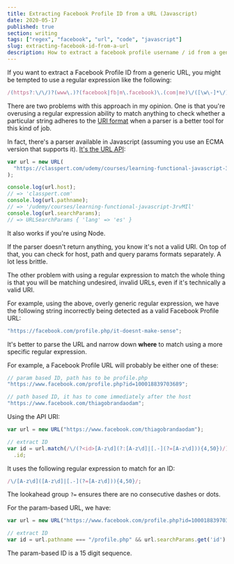 ```yaml
---
title: Extracting Facebook Profile ID from a URL (Javascript)
date: 2020-05-17
published: true
section: writing
tags: ["regex", "facebook", "url", "code", "javascript"]
slug: extracting-facebook-id-from-a-url
description: How to extract a facebook profile username / id from a generic URL using Javascript
---
```


If you want to extract a Facebook Profile ID from a generic URL, you might be tempted to use a regular expression like the following:

```javascript
/(https?:\/\/)?(www\.)?(facebook|fb|m\.facebook)\.(com|me)\/([\w\-]*\/)*([\w\-\.]+)(\/)?/i;
```

There are two problems with this approach in my opinion.
One is that you're overusing a regular expression ability
to match anything to check whether a particular string adheres to the [URI format](https://tools.ietf.org/html/rfc3986) when a parser is a better tool for this kind of job.

In fact, there's a parser available in Javascript (assuming you use an ECMA version that supports it).
[It's the URL API](https://developer.mozilla.org/en-US/docs/Web/API/URL/URL):

```javascript
var url = new URL(
  "https://classpert.com/udemy/courses/learning-functional-javascript-3rvMIl?lang=es"
);

console.log(url.host);
// => 'classpert.com'
console.log(url.pathname);
// => '/udemy/courses/learning-functional-javascript-3rvMIl'
console.log(url.searchParams);
// => URLSearchParams { 'lang' => 'es' }
```

It also works if you're using Node.

If the parser doesn't return anything, you know it's not a valid URI. On top of that, you can check for host, path and query params formats separately. A lot less brittle.

The other problem with using a regular expression to match the whole thing is that you will be matching undesired, invalid URLs, even if it's technically a
valid URI.

For example, using the above, overly generic regular expression, we have the following string incorrectly being detected as a valid Facebook Profile URL:

```javascript
"https://facebook.com/profile.php/it-doesnt-make-sense";
```

It's better to parse the URL and narrow down **where** to match using a more specific regular expression.

For example, a Facebook Profile URL will probably be either one of these:

```javascript
// param based ID, path has to be profile.php
"https://www.facebook.com/profile.php?id=100018839703689";

// path based ID, it has to come immediately after the host
"https://www.facebook.com/thiagobrandaodam";
```

Using the API URI:

```javascript
var url = new URL("https://www.facebook.com/thiagobrandaodam");

// extract ID
var id = url.match(/\/(?<id>[A-z\d](?:[A-z\d]|[.-](?=[A-z\d])){4,50})/).groups
  .id;
```

It uses the following regular expression to match for an ID:

```javascript
/\/[A-z\d]([A-z\d]|[.-](?=[A-z\d])){4,50}/;
```

The lookahead group `?=` ensures there are no consecutive dashes or dots.

For the param-based URL, we have:

```javascript
var url = new URL("https://www.facebook.com/profile.php?id=100018839703689");

// extract ID
var id = url.pathname === "/profile.php" && url.searchParams.get('id') ? url.searchParams.get('id').match(/(?<id>^\d{15}$)/).groups.id;
```

The param-based ID is a 15 digit sequence.
